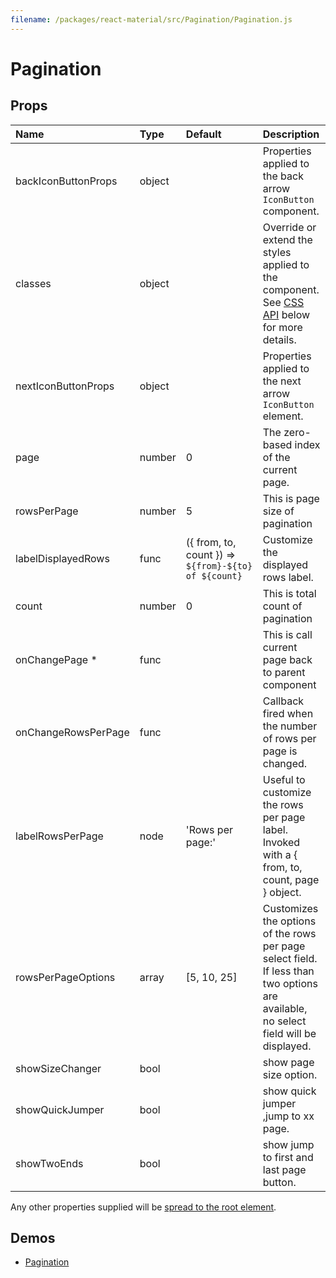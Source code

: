 ```yaml
---
filename: /packages/react-material/src/Pagination/Pagination.js
---
```


<!--- This documentation is automatically generated, do not try to edit it. -->

# Pagination



## Props

| Name | Type | Default | Description |
|:-----|:-----|:--------|:------------|
| <span class="prop-name">backIconButtonProps</span> | <span class="prop-type">object |  | Properties applied to the back arrow `IconButton` component. |
| <span class="prop-name">classes</span> | <span class="prop-type">object |  | Override or extend the styles applied to the component. See [CSS API](#css-api) below for more details. |
| <span class="prop-name">nextIconButtonProps</span> | <span class="prop-type">object |  | Properties applied to the next arrow `IconButton` element. |
| <span class="prop-name">page</span> | <span class="prop-type">number | <span class="prop-default">0</span> | The zero-based index of the current page. |
| <span class="prop-name">rowsPerPage</span> | <span class="prop-type">number | <span class="prop-default">5</span> | This is page size of pagination |
| <span class="prop-name">labelDisplayedRows</span> | <span class="prop-type">func | <span class="prop-default">({ from, to, count }) => `${from}-${to} of ${count}`</span> | Customize the displayed rows label. |
| <span class="prop-name">count</span> | <span class="prop-type">number | <span class="prop-default">0</span> | This is total count of pagination |
| <span class="prop-name required">onChangePage *</span> | <span class="prop-type">func |  | This is call current page back to parent component |
| <span class="prop-name">onChangeRowsPerPage</span> | <span class="prop-type">func |  | Callback fired when the number of rows per page is changed. |
| <span class="prop-name">labelRowsPerPage</span> | <span class="prop-type">node | <span class="prop-default">'Rows per page:'</span> | Useful to customize the rows per page label. Invoked with a { from, to, count, page } object. |
| <span class="prop-name">rowsPerPageOptions</span> | <span class="prop-type">array | <span class="prop-default">[5, 10, 25]</span> | Customizes the options of the rows per page select field. If less than two options are available, no select field will be displayed. |
| <span class="prop-name">showSizeChanger</span> | <span class="prop-type">bool |  | show page size option. |
| <span class="prop-name">showQuickJumper</span> | <span class="prop-type">bool |  | show quick jumper ,jump to xx page. |
| <span class="prop-name">showTwoEnds</span> | <span class="prop-type">bool |  | show jump to first and last page button. |

Any other properties supplied will be [spread to the root element](/guides/api#spread).

## Demos

- [Pagination](/demos/pagination)

